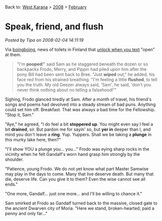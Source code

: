 Back to: [West Karana](/posts/westkarana.md) > [2008](/posts/2008/westkarana.md) > [February](./westkarana.md)
# Speak, friend, and flush

*Posted by Tipa on 2008-02-04 14:11:19*

Via [boingboing](http://www.boingboing.net/2008/02/04/sms-opens-public-toi.html), news of toilets in Finland that [unlock when you text](http://www.cellular-news.com/story/29010.php) "open" at them.


> "I'm **pooped**!" said Sam as he staggered beneath the dozen or so backpacks Frodo, Merry, and Pippin had piled upon him after the pony Bill had been sent back to Bree. "Just **wiped** out," he added, his face red from his strained breathing. "I'm feeling a little **flushed**, to tell you the truth. My old Geezer always said, 'Sam', he said, 'don't you never think nothing about no telling a falsehood!'"

Sighing, Frodo glanced tiredly at Sam. After a month of travel, his friend's songs and poems had devolved into a steady stream of bad puns. Anything could set him off. Breakfast. That was always a bad time for the Fellowship. "Stop it, Sam."

"Aye," he agreed, "I do feel a bit **stoppered up**. You might even say I feel a bit **drained**, sir. But pardon me for sayin' so, but **yer in** deeper than I, and mind you don't leave a **ring**. Yup. Yuppers. Shall we be taking a **plunge** in this murky lake here, then?"

"I'll show YOU a plunge you... you..." Frodo was eying sharp rocks in the vicinity when he felt Gandalf's worn hand grasp him strongly by the shoulder.

"Patience, young Frodo. We do not yet know what part Master Samwise may play in the days to come. Many that live deserve death. But many that die, deserve life. Can you give it to them? Even the wise cannot see all ends."

"One more, Gandalf... just one more... and I'll be willing to chance it."

Sam smirked at Frodo as Gandalf turned back to the massive, closed gate to the ancient Dwarven city of Moria. "Here we stand, broken-hearted; paid a penny and only far..."




